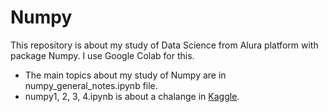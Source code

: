 # Numpy
This repository is about my study of Data Science from Alura platform with package Numpy.
I use Google Colab for this.

* The main topics about my study of Numpy are in numpy_general_notes.ipynb file.
* numpy1, 2, 3, 4.ipynb is about a chalange in [Kaggle](https://www.kaggle.com/datasets/joshmcadams/oranges-vs-grapefruit).
